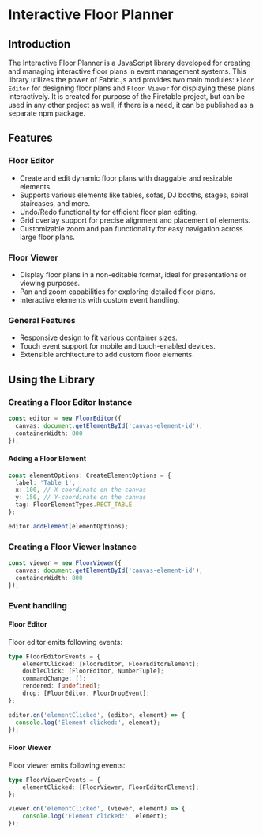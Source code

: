 # Interactive Floor Planner

## Introduction
The Interactive Floor Planner is a JavaScript library developed for creating and managing interactive floor plans in event management systems.
This library utilizes the power of Fabric.js and provides two main modules: `Floor Editor` for designing floor plans and `Floor Viewer` for displaying these plans interactively.
It is created for purpose of the Firetable project, but can be used in any other project as well, if there is a need, it can be published as a separate npm package.

## Features

### Floor Editor
- Create and edit dynamic floor plans with draggable and resizable elements.
- Supports various elements like tables, sofas, DJ booths, stages, spiral staircases, and more.
- Undo/Redo functionality for efficient floor plan editing.
- Grid overlay support for precise alignment and placement of elements.
- Customizable zoom and pan functionality for easy navigation across large floor plans.

### Floor Viewer
- Display floor plans in a non-editable format, ideal for presentations or viewing purposes.
- Pan and zoom capabilities for exploring detailed floor plans.
- Interactive elements with custom event handling.

### General Features
- Responsive design to fit various container sizes.
- Touch event support for mobile and touch-enabled devices.
- Extensible architecture to add custom floor elements.

## Using the Library

### Creating a Floor Editor Instance
```typescript
const editor = new FloorEditor({
  canvas: document.getElementById('canvas-element-id'),
  containerWidth: 800
});
```

#### Adding a Floor Element
```typescript
const elementOptions: CreateElementOptions = {
  label: 'Table 1',
  x: 100, // X-coordinate on the canvas
  y: 150, // Y-coordinate on the canvas
  tag: FloorElementTypes.RECT_TABLE
};

editor.addElement(elementOptions);
```

### Creating a Floor Viewer Instance
```typescript
const viewer = new FloorViewer({
  canvas: document.getElementById('canvas-element-id'),
  containerWidth: 800
});
```

### Event handling

#### Floor Editor
Floor editor emits following events:

```typescript
type FloorEditorEvents = {
    elementClicked: [FloorEditor, FloorEditorElement];
    doubleClick: [FloorEditor, NumberTuple];
    commandChange: [];
    rendered: [undefined];
    drop: [FloorEditor, FloorDropEvent];
};

editor.on('elementClicked', (editor, element) => {
  console.log('Element clicked:', element);
});
```

#### Floor Viewer
Floor viewer emits following events:

```typescript
type FloorViewerEvents = {
    elementClicked: [FloorViewer, FloorEditorElement];
};

viewer.on('elementClicked', (viewer, element) => {
    console.log('Element clicked:', element);
});
```
